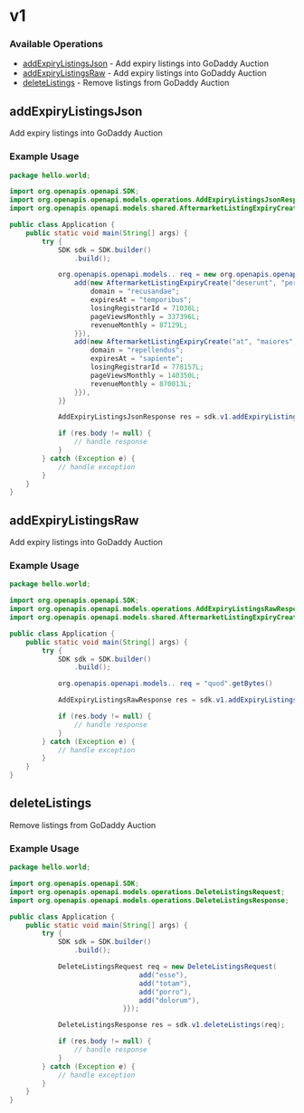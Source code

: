 # v1

### Available Operations

* [addExpiryListingsJson](#addexpirylistingsjson) - Add expiry listings into GoDaddy Auction
* [addExpiryListingsRaw](#addexpirylistingsraw) - Add expiry listings into GoDaddy Auction
* [deleteListings](#deletelistings) - Remove listings from GoDaddy Auction

## addExpiryListingsJson

Add expiry listings into GoDaddy Auction

### Example Usage

```java
package hello.world;

import org.openapis.openapi.SDK;
import org.openapis.openapi.models.operations.AddExpiryListingsJsonResponse;
import org.openapis.openapi.models.shared.AftermarketListingExpiryCreate;

public class Application {
    public static void main(String[] args) {
        try {
            SDK sdk = SDK.builder()
                .build();

            org.openapis.openapi.models.. req = new org.openapis.openapi.models.shared.AftermarketListingExpiryCreate[]{{
                add(new AftermarketListingExpiryCreate("deserunt", "perferendis", 368241L) {{
                    domain = "recusandae";
                    expiresAt = "temporibus";
                    losingRegistrarId = 71036L;
                    pageViewsMonthly = 337396L;
                    revenueMonthly = 87129L;
                }}),
                add(new AftermarketListingExpiryCreate("at", "maiores", 473608L) {{
                    domain = "repellendus";
                    expiresAt = "sapiente";
                    losingRegistrarId = 778157L;
                    pageViewsMonthly = 140350L;
                    revenueMonthly = 870013L;
                }}),
            }}            

            AddExpiryListingsJsonResponse res = sdk.v1.addExpiryListingsJson(req);

            if (res.body != null) {
                // handle response
            }
        } catch (Exception e) {
            // handle exception
        }
    }
}
```

## addExpiryListingsRaw

Add expiry listings into GoDaddy Auction

### Example Usage

```java
package hello.world;

import org.openapis.openapi.SDK;
import org.openapis.openapi.models.operations.AddExpiryListingsRawResponse;
import org.openapis.openapi.models.shared.AftermarketListingExpiryCreate;

public class Application {
    public static void main(String[] args) {
        try {
            SDK sdk = SDK.builder()
                .build();

            org.openapis.openapi.models.. req = "quod".getBytes()            

            AddExpiryListingsRawResponse res = sdk.v1.addExpiryListingsRaw(req);

            if (res.body != null) {
                // handle response
            }
        } catch (Exception e) {
            // handle exception
        }
    }
}
```

## deleteListings

Remove listings from GoDaddy Auction

### Example Usage

```java
package hello.world;

import org.openapis.openapi.SDK;
import org.openapis.openapi.models.operations.DeleteListingsRequest;
import org.openapis.openapi.models.operations.DeleteListingsResponse;

public class Application {
    public static void main(String[] args) {
        try {
            SDK sdk = SDK.builder()
                .build();

            DeleteListingsRequest req = new DeleteListingsRequest(                new String[]{{
                                add("esse"),
                                add("totam"),
                                add("porro"),
                                add("dolorum"),
                            }});            

            DeleteListingsResponse res = sdk.v1.deleteListings(req);

            if (res.body != null) {
                // handle response
            }
        } catch (Exception e) {
            // handle exception
        }
    }
}
```
